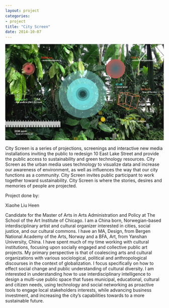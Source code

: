 ```yaml
---
layout: project
categories: 
- project
title: "City Screen"
date: 2014-10-07
---
```



<img class="img-responsive img-rounded" src="/images/2014-04-10-city-screen/city_screen.jpg" alt="City Screen"/>

City Screen is a series of projections, screenings and interactive new media installations inviting the public to redesign 10 East Lake Street and provide the public access to sustainability and green technology resources. City Screen as the urban media uses technology to visualize data and increase our awareness of environment, as well as influences the way that our city functions as a community. City Screen invites public participant to work together toward sustainability. City Screen is where the stories, desires and memories of people are projected.

Project done by: 

Xiaohe Liu Heen

Candidate for the Master of Arts in Arts Administration and Policy at The School of the Art Institute of Chicago. I am a China born, Norwegian-based interdisciplinary artist and cultural organizer interested in cities, social justice, and our cultural commons. I have an MA, Design, from Bergen National Academy of the Arts, Norway and a BFA, Art, from Yanshan University, China. I have spent much of my time working with cultural institutions, focusing upon socially engaged and collective public art projects. My primary perspective is that of coalescing arts and cultural organizations with various sociological, political and anthropological discourses in the context of globalization. I focus specifically on how to effect social change and public understanding of cultural diversity. I am interested in understanding how to use interdisciplinary intelligence to design a multi-use public space that fuses municipal, educational, cultural and citizen needs, using technology and social networking as proactive tools to engage local stakeholders interests, while advancing business investment, and increasing the city’s capabilities towards to a more sustainable future.
